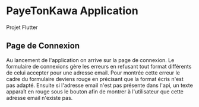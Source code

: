 # PayeTonKawa Application

Projet Flutter

## Page de Connexion 

Au lancement de l'application on arrive sur la page de connexion. Le formulaire de connexions gère les erreurs en refusant tout format différents de celui accepter pour
une adresse email. Pour montrée cette erreur le cadre du formulaire deviens rouge en précisant que la format écris n'est pas adapté. 
Ensuite si l'adresse email n'est pas présente dans l'api, un texte apparaît en rouge sous le bouton afin de montrer à l'utilisateur que cette adresse email 
n'existe pas.
